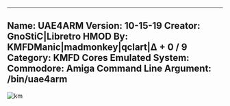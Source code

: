 -----------------------
Name: UAE4ARM
Version: 10-15-19
Creator: GnoStiC|Libretro
HMOD By: KMFDManic|madmonkey|qclart|∆ + 0 / 9
Category: KMFD Cores
Emulated System: Commodore: Amiga
Command Line Argument: /bin/uae4arm
-----------------------
![km](https://i.imgur.com/wAmnkCX.png)
